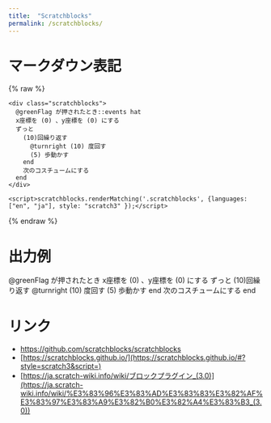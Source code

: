 ```yaml
---
title:  "Scratchblocks"
permalink: /scratchblocks/
---
```


# マークダウン表記

{% raw %}
```
<div class="scratchblocks">
  @greenFlag が押されたとき::events hat
  x座標を (0) 、y座標を (0) にする
  ずっと
    (10)回繰り返す
      @turnright (10) 度回す
      (5) 歩動かす
    end
    次のコスチュームにする
  end
</div>

<script>scratchblocks.renderMatching('.scratchblocks', {languages: ["en", "ja"], style: "scratch3" });</script>
```
{% endraw %}


# 出力例

<div class="scratchblocks">
  @greenFlag が押されたとき
  x座標を (0) 、y座標を (0) にする
  ずっと
    (10)回繰り返す
      @turnright (10) 度回す
      (5) 歩動かす
    end
    次のコスチュームにする
  end
</div>

<script>scratchblocks.renderMatching('.scratchblocks', {languages: ["en", "ja"], style: "scratch3" });</script>


# リンク

- https://github.com/scratchblocks/scratchblocks
- [https://scratchblocks.github.io/](https://scratchblocks.github.io/#?style=scratch3&script=)
- [https://ja.scratch-wiki.info/wiki/ブロックプラグイン_(3.0)](https://ja.scratch-wiki.info/wiki/%E3%83%96%E3%83%AD%E3%83%83%E3%82%AF%E3%83%97%E3%83%A9%E3%82%B0%E3%82%A4%E3%83%B3_(3.0))

